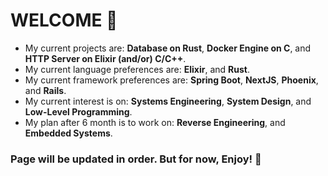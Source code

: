 # WELCOME 👐

- My current projects are: **Database on Rust**, **Docker Engine on C**, and **HTTP Server on Elixir (and/or) C/C++**.
- My current language preferences are: **Elixir**, and **Rust**.
- My current framework preferences are: **Spring Boot**, **NextJS**, **Phoenix**, and **Rails**.
- My current interest is on: **Systems Engineering**, **System Design**, and **Low-Level Programming**.
- My plan after 6 month is to work on: **Reverse Engineering**, and **Embedded Systems**.

### Page will be updated in order. But for now, Enjoy! 🙌
